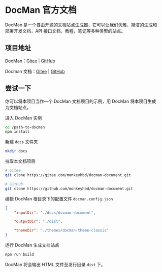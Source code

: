 # DocMan 官方文档

DocMan 是一个自由开源的文档站点生成器，它可以让我们优雅、简洁的生成和部署开发文档，API 接口文档，教程，笔记等多种类型的站点。

## 项目地址

DocMan：[Gitee](https://gitee.com/monkeyhbd/docman) | [GitHub](https://github.com/monkeyhbd/docman)

Docman 文档：[Gitee](https://gitee.com/monkeyhbd/docman-document) | [GitHub](https://github.com/monkeyhbd/docman-document)

## 尝试一下

你可以将本项目当作一个 DocMan 文档项目的示例，用 DocMan 将本项目生成为文档站点。

进入 DocMan 实例

```sh
cd /path-to-docman
npm install
```

新建 `docs` 文件夹

```sh
mkdir docs
```

拉取本文档项目

```sh
# Gitee
git clone https://gitee.com/monkeyhbd/docman-document.git

# GitHub
git clone https://github.com/monkeyhbd/docman-document.git
```

编辑 DocMan 根目录下的配置文件 `docman.config.json`

```json
{
	"inputDir": "./docs/docman-document",

	"outputDir": "./dist",

	"themeDir": "./themes/docman-theme-classic"
}
```

运行 DocMan 生成文档站点

```sh
npm run build
```

DocMan 将会输出 HTML 文件至发行目录 `dist` 下。
